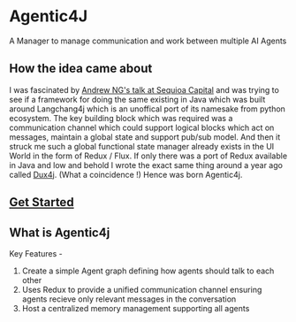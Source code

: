 # Agentic4J

A Manager to manage communication and work between multiple AI Agents

## How the idea came about

I was fascinated by [Andrew NG's talk at Sequioa Capital](https://www.youtube.com/watch?v=sal78ACtGTc) and was trying to see if a framework for doing the same existing in Java which was built around Langchang4j which is an unoffical port of its namesake from python ecosystem. The key building block which was required was a communication channel which could support logical blocks which act on messages, maintain a global state and support pub/sub model. And then it struck me such a global functional state manager already exists in the UI World in the form of Redux / Flux. If only there was a port of Redux available in Java and low and behold I wrote the exact same thing around a year ago called [Dux4j](https://github.com/compscikaran/dux4j). (What a coincidence !) Hence was born Agentic4j.


## [Get Started](https://github.com/compscikaran/agentic4j/wiki)

## What is Agentic4j

Key Features -
1. Create a simple Agent graph defining how agents should talk to each other
2. Uses Redux to provide a unified communication channel ensuring agents recieve only relevant messages in the conversation
3. Host a centralized memory management supporting all agents
